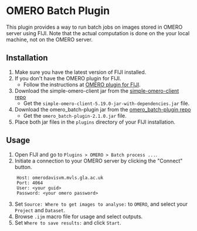 # OMERO Batch Plugin

This plugin provides a way to run batch jobs on images stored in OMERO server using FIJI.
Note that the actual computation is done on the your local machine, not on the OMERO server.

## Installation

1. Make sure you have the latest version of FIJI installed.
2. If you don't have the OMERO plugin for FIJI.
    - Follow the instructions at [OMERO plugin for FIJI](https://omero-guides.readthedocs.io/en/latest/fiji/docs/installation.html).
3. Download the simple-omero-client jar from the [simple-omero-client repo](https://github.com/GReD-Clermont/simple-omero-client/releases/tag/5.19.0)
    - Get the `simple-omero-client-5.19.0-jar-with-dependencies.jar` file.
4. Download the omero_batch-plugin jar from the [omero_batch-plugin repo](https://github.com/GReD-Clermont/omero_batch-plugin/releases/tag/2.1.0)
    - Get the `omero_batch-plugin-2.1.0.jar` file.
5. Place both jar files in the `plugins` directory of your FIJI installation.

## Usage

1. Open FIJI and go to `Plugins > OMERO > Batch process ...`. 
2. Initiate a connection to your OMERO server by clicking the "Connect" button.

```
    Host: omerodavisvm.mvls.gla.ac.uk
    Port: 4064
    User: <your guid>
    Password: <your omero password>
```

3. Set `Source: Where to get images to analyse:` to `OMERO`, and select your `Project` and `Dataset`.
4. Browse `.ijm` macro file for usage and select outputs.
5. Set `Where to save results:` and click `Start`.